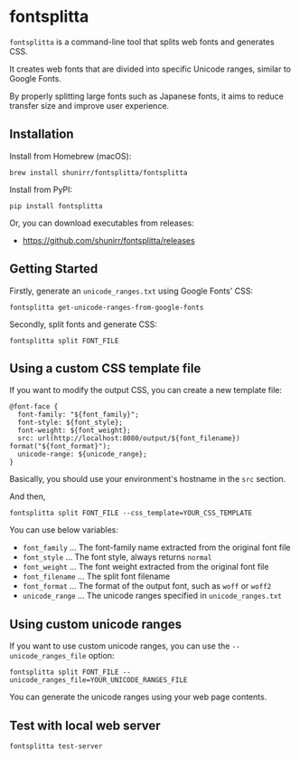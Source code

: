 # fontsplitta

`fontsplitta` is a command-line tool that splits web fonts and generates CSS.

It creates web fonts that are divided into specific Unicode ranges, similar to Google Fonts.

By properly splitting large fonts such as Japanese fonts, it aims to reduce transfer size and improve user experience.

## Installation

Install from Homebrew (macOS):

```console
brew install shunirr/fontsplitta/fontsplitta
```

Install from PyPI:

```console
pip install fontsplitta
```

Or, you can download executables from releases:

- https://github.com/shunirr/fontsplitta/releases

## Getting Started

Firstly, generate an `unicode_ranges.txt` using Google Fonts' CSS:

```console
fontsplitta get-unicode-ranges-from-google-fonts
```

Secondly, split fonts and generate CSS:

```console
fontsplitta split FONT_FILE
```

## Using a custom CSS template file

If you want to modify the output CSS, you can create a new template file:

```
@font-face {
  font-family: "${font_family}";
  font-style: ${font_style};
  font-weight: ${font_weight};
  src: url(http://localhost:8080/output/${font_filename}) format("${font_format}");
  unicode-range: ${unicode_range};
}
```

Basically, you should use your environment's hostname in the `src` section.

And then,

```console
fontsplitta split FONT_FILE --css_template=YOUR_CSS_TEMPLATE
```

You can use below variables:

- `font_family` ... The font-family name extracted from the original font file
- `font_style` ... The font style, always returns `normal`
- `font_weight` ... The font weight extracted from the original font file
- `font_filename` ... The split font filename
- `font_format` ... The format of the output font, such as `woff` or `woff2`
- `unicode_range` ... The unicode ranges specified in `unicode_ranges.txt`

## Using custom unicode ranges

If you want to use custom unicode ranges, you can use the `--unicode_ranges_file` option:

```console
fontsplitta split FONT_FILE --unicode_ranges_file=YOUR_UNICODE_RANGES_FILE
```

You can generate the unicode ranges using your web page contents.

## Test with local web server

```console
fontsplitta test-server
```
